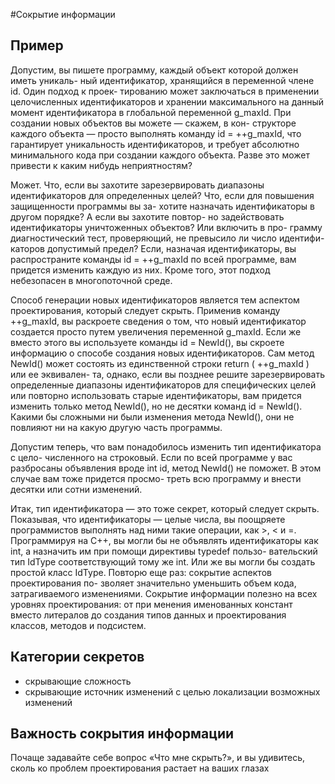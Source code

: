 #Сокрытие информации
## Пример
Допустим, вы пишете программу, каждый объект которой должен иметь уникаль-
ный идентификатор, хранящийся в переменной члене id. Один подход к проек-
тированию может заключаться в применении целочисленных идентификаторов
и хранении максимального на данный момент идентификатора в глобальной
переменной g_maxId. При создании новых объектов вы можете — скажем, в кон-
структоре каждого объекта — просто выполнять команду id = ++g_maxId, что
гарантирует уникальность идентификаторов, и требует абсолютно минимального
кода при создании каждого объекта. Разве это может привести к каким нибудь
неприятностям?

Может. Что, если вы захотите зарезервировать диапазоны идентификаторов для
определенных целей? Что, если для повышения защищенности программы вы за-
хотите назначать идентификаторы в другом порядке? А если вы захотите повтор-
но задействовать идентификаторы уничтоженных объектов? Или включить в про-
грамму диагностический тест, проверяющий, не превысило ли число идентифи-
каторов допустимый предел? Если, назначая идентификаторы, вы распространите
команды id = ++g_maxId по всей программе, вам придется изменить каждую из
них. Кроме того, этот подход небезопасен в многопоточной среде.

Способ генерации новых идентификаторов является тем аспектом проектирования,
который следует скрыть. Применив команду ++g_maxId, вы раскроете сведения о
том, что новый идентификатор создается просто путем увеличения переменной
g_maxId. Если же вместо этого вы используете команды id = NewId(), вы скроете
информацию о способе создания новых идентификаторов. Сам метод NewId()
может состоять из единственной строки return ( ++g_maxId ) или ее эквивален-
та, однако, если вы позднее решите зарезервировать определенные диапазоны
идентификаторов для специфических целей или повторно использовать старые
идентификаторы, вам придется изменить только метод NewId(), но не десятки
команд id = NewId(). Какими бы сложными ни были изменения метода NewId(),
они не повлияют ни на какую другую часть программы.

Допустим теперь, что вам понадобилось изменить тип идентификатора с цело-
численного на строковый. Если по всей программе у вас разбросаны объявления
вроде int id, метод NewId() не поможет. В этом случае вам тоже придется просмо-
треть всю программу и внести десятки или сотни изменений.

Итак, тип идентификатора — это тоже секрет, который следует скрыть. Показывая,
что идентификаторы — целые числа, вы поощряете программистов выполнять над
ними такие операции, как >, < и =. Программируя на C++, вы могли бы не объявлять
идентификаторы как int, а назначить им при помощи директивы typedef пользо-
вательский тип IdType соответствующий тому же int. Или же вы могли бы создать
простой класс IdType. Повторю еще раз: сокрытие аспектов проектирования по-
зволяет значительно уменьшить объем кода, затрагиваемого изменениями.
Сокрытие информации полезно на всех уровнях проектирования: от при
менения именованных констант вместо литералов до создания типов
данных и проектирования классов, методов и подсистем.

## Категории секретов
- скрывающие сложность
- скрывающие источник изменений с целью локализации возможных изменений

## Важность сокрытия информации
Почаще задавайте себе вопрос «Что мне скрыть?», и вы удивитесь, сколь
ко проблем проектирования растает на ваших глазах

